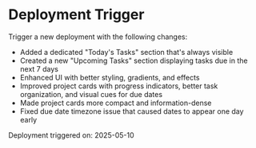# Deployment Trigger

Trigger a new deployment with the following changes:
- Added a dedicated "Today's Tasks" section that's always visible
- Created a new "Upcoming Tasks" section displaying tasks due in the next 7 days
- Enhanced UI with better styling, gradients, and effects
- Improved project cards with progress indicators, better task organization, and visual cues for due dates
- Made project cards more compact and information-dense
- Fixed due date timezone issue that caused dates to appear one day early

Deployment triggered on: 2025-05-10